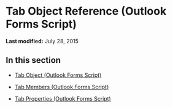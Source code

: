 
# Tab Object Reference (Outlook Forms Script)

 **Last modified:** July 28, 2015


## In this section


-  [Tab Object (Outlook Forms Script)](b5571953-0e47-a994-3e82-4e439a77afa8.md)
    
-  [Tab Members (Outlook Forms Script)](cc15db10-38d7-4b6a-bb90-71af5aad78ce.md)
    
-  [Tab Properties (Outlook Forms Script)](fe84cc39-a7bb-41e3-8f1b-7139b5c98642.md)
    
